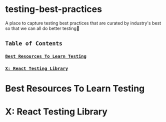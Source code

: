 # testing-best-practices
A place to capture testing best practices that are curated by industry's best so that we can all do better testing🚀

## `Table of Contents`

### [`Best Resources To Learn Testing`](#best-resources-to-learn-testing)
### [`X: React Testing Library`](#section-)

# Best Resources To Learn Testing

# X: React Testing Library

